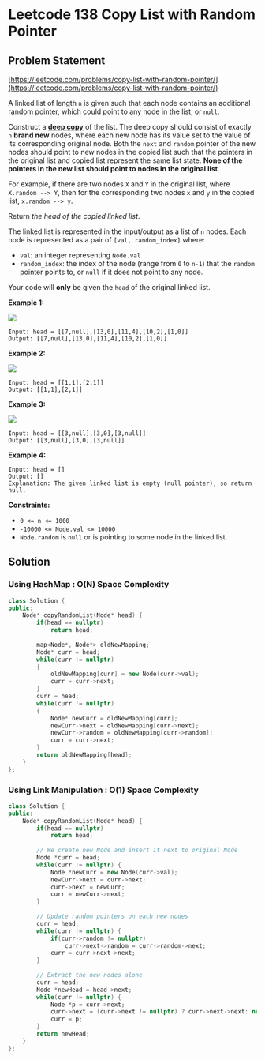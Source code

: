 # Leetcode 138 Copy List with Random Pointer

## Problem Statement

[https://leetcode.com/problems/copy-list-with-random-pointer/](https://leetcode.com/problems/copy-list-with-random-pointer/)

A linked list of length `n` is given such that each node contains an additional random pointer, which could point to any node in the list, or `null`.

Construct a [**deep copy**](https://en.wikipedia.org/wiki/Object_copying#Deep_copy) of the list. The deep copy should consist of exactly `n` **brand new** nodes, where each new node has its value set to the value of its corresponding original node. Both the `next` and `random` pointer of the new nodes should point to new nodes in the copied list such that the pointers in the original list and copied list represent the same list state. **None of the pointers in the new list should point to nodes in the original list**.

For example, if there are two nodes `X` and `Y` in the original list, where `X.random --> Y`, then for the corresponding two nodes `x` and `y` in the copied list, `x.random --> y`.

Return _the head of the copied linked list_.

The linked list is represented in the input/output as a list of `n` nodes. Each node is represented as a pair of `[val, random_index]` where:

* `val`: an integer representing `Node.val`
* `random_index`: the index of the node \(range from `0` to `n-1`\) that the `random` pointer points to, or `null` if it does not point to any node.

Your code will **only** be given the `head` of the original linked list.

**Example 1:** 

![](https://assets.leetcode.com/uploads/2019/12/18/e1.png)

```text
Input: head = [[7,null],[13,0],[11,4],[10,2],[1,0]]
Output: [[7,null],[13,0],[11,4],[10,2],[1,0]]
```

**Example 2:** 

![](https://assets.leetcode.com/uploads/2019/12/18/e2.png)

```text
Input: head = [[1,1],[2,1]]
Output: [[1,1],[2,1]]
```

**Example 3:**

![](https://assets.leetcode.com/uploads/2019/12/18/e3.png)

```text
Input: head = [[3,null],[3,0],[3,null]]
Output: [[3,null],[3,0],[3,null]]
```

**Example 4:**

```text
Input: head = []
Output: []
Explanation: The given linked list is empty (null pointer), so return null.
```

**Constraints:**

* `0 <= n <= 1000`
* `-10000 <= Node.val <= 10000`
* `Node.random` is `null` or is pointing to some node in the linked list.

## Solution

### Using HashMap : O\(N\) Space Complexity

```cpp
class Solution {
public:
    Node* copyRandomList(Node* head) {
        if(head == nullptr)
            return head;
        
        map<Node*, Node*> oldNewMapping;
        Node* curr = head;
        while(curr != nullptr)
        {
            oldNewMapping[curr] = new Node(curr->val);
            curr = curr->next;
        }
        curr = head;
        while(curr != nullptr)
        {
            Node* newCurr = oldNewMapping[curr];
            newCurr->next = oldNewMapping[curr->next];
            newCurr->random = oldNewMapping[curr->random];
            curr = curr->next;
        }
        return oldNewMapping[head];
    }
};
```

### Using Link Manipulation : O\(1\) Space Complexity

```cpp
class Solution {
public:
    Node* copyRandomList(Node* head) {
        if(head == nullptr) 
            return head;        
        
        // We create new Node and insert it next to original Node
        Node *curr = head;
        while(curr != nullptr) {
            Node *newCurr = new Node(curr->val);
            newCurr->next = curr->next;
            curr->next = newCurr;
            curr = newCurr->next;
        }
        
        // Update random pointers on each new nodes
        curr = head;
        while(curr != nullptr) {
            if(curr->random != nullptr)
                curr->next->random = curr->random->next;
            curr = curr->next->next;
        }
        
        // Extract the new nodes alone
        curr = head;
        Node *newHead = head->next;
        while(curr != nullptr) {
            Node *p = curr->next;
            curr->next = (curr->next != nullptr) ? curr->next->next: nullptr;
            curr = p;
        }
        return newHead;
    }
};
```

